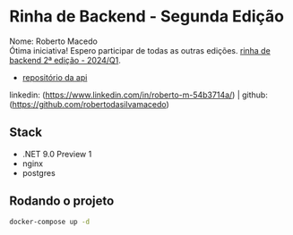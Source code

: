 
# Rinha de Backend - Segunda Edição

Nome: Roberto Macedo <br />
Ótima iniciativa! Espero participar de todas as outras edições.
[rinha de backend 2ª edição - 2024/Q1](https://github.com/zanfranceschi/rinha-de-backend-2024-q1).

- [repositório da api](https://github.com/robertodasilvamacedo/rinhaq12024)

linkedin: (https://www.linkedin.com/in/roberto-m-54b3714a/) | 
github: (https://github.com/robertodasilvamacedo)

## Stack

- .NET 9.0 Preview 1
- nginx
- postgres

## Rodando o projeto

```bash
docker-compose up -d
```


